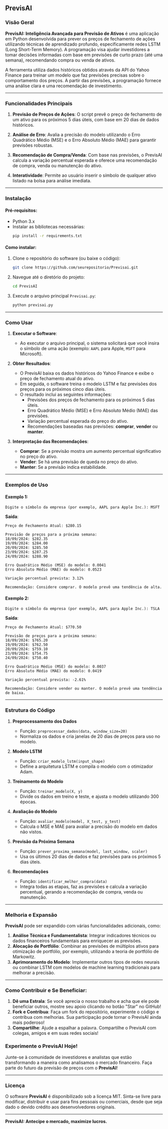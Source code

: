 ## **PrevisAI**

### Visão Geral

**PrevisAI: Inteligência Avançada para Previsão de Ativos** é uma aplicação em Python desenvolvida para prever os preços de fechamento de ações utilizando técnicas de aprendizado profundo, especificamente redes LSTM (Long Short-Term Memory). A programação visa ajudar investidores a tomar decisões informadas com base em previsões de curto prazo (até uma semana), recomendando compra ou venda de ativos.

A ferramenta utiliza dados históricos obtidos através da API do Yahoo Finance para treinar um modelo que faz previsões precisas sobre o comportamento dos preços. A partir das previsões, a  programação fornece uma análise clara e uma recomendação de investimento.

---

### Funcionalidades Principais

1. **Previsão de Preços de Ações**: O script prevê o preço de fechamento de um ativo para os próximos 5 dias úteis, com base em 20 dias de dados históricos.
   
2. **Análise de Erro**: Avalia a precisão do modelo utilizando o Erro Quadrático Médio (MSE) e o Erro Absoluto Médio (MAE) para garantir previsões robustas.

3. **Recomendação de Compra/Venda**: Com base nas previsões, o PrevisAI calcula a variação percentual esperada e oferece uma recomendação de compra, venda ou manutenção do ativo.

4. **Interatividade**: Permite ao usuário inserir o símbolo de qualquer ativo listado na bolsa para análise imediata.

---

### Instalação

#### Pré-requisitos:
- Python 3.x
- Instalar as bibliotecas necessárias:
  ```bash
  pip install -r requirements.txt
  ```

#### Como instalar:
1. Clone o repositório do software (ou baixe o código):
   ```bash
   git clone https://github.com/seurepositorio/Previsai.git
   ```

2. Navegue até o diretório do projeto:
   ```bash
   cd PrevisAI
   ```

3. Execute o arquivo principal `Previsai.py`:
   ```bash
   python previsai.py
   ```

---

### Como Usar

1. **Executar o Software**:
   - Ao executar o arquivo principal, o sistema solicitará que você insira o símbolo de uma ação (exemplo: `AAPL` para Apple, `MSFT` para Microsoft).

2. **Obter Resultados**:
   - O PrevisAI baixa os dados históricos do Yahoo Finance e exibe o preço de fechamento atual do ativo.
   - Em seguida, o software treina o modelo LSTM e faz previsões dos preços para os próximos cinco dias úteis.
   - O resultado inclui as seguintes informações:
     - Previsões dos preços de fechamento para os próximos 5 dias úteis.
     - Erro Quadrático Médio (MSE) e Erro Absoluto Médio (MAE) das previsões.
     - Variação percentual esperada do preço do ativo.
     - Recomendações baseadas nas previsões: **comprar**, **vender** ou **manter**.

3. **Interpretação das Recomendações**:
   - **Comprar**: Se a previsão mostra um aumento percentual significativo no preço do ativo.
   - **Vender**: Se há uma previsão de queda no preço do ativo.
   - **Manter**: Se a previsão indica estabilidade.

---

### Exemplos de Uso

#### Exemplo 1:
```
Digite o símbolo da empresa (por exemplo, AAPL para Apple Inc.): MSFT
```
**Saída**:
```
Preço de Fechamento Atual: $280.15

Previsão de preços para a próxima semana:
18/09/2024: $282.35
19/09/2024: $284.00
20/09/2024: $285.50
23/09/2024: $287.25
24/09/2024: $288.90

Erro Quadrático Médio (MSE) do modelo: 0.0041
Erro Absoluto Médio (MAE) do modelo: 0.0523

Variação percentual prevista: 3.12%

Recomendação: Considere comprar. O modelo prevê uma tendência de alta.
```

#### Exemplo 2:
```
Digite o símbolo da empresa (por exemplo, AAPL para Apple Inc.): TSLA
```
**Saída**:
```
Preço de Fechamento Atual: $770.50

Previsão de preços para a próxima semana:
18/09/2024: $765.20
19/09/2024: $762.50
20/09/2024: $759.10
23/09/2024: $754.75
24/09/2024: $750.40

Erro Quadrático Médio (MSE) do modelo: 0.0037
Erro Absoluto Médio (MAE) do modelo: 0.0419

Variação percentual prevista: -2.61%

Recomendação: Considere vender ou manter. O modelo prevê uma tendência de baixa.
```

---

### Estrutura do Código

1. **Preprocessamento dos Dados**
   - Função: `preprocessar_dados(data, window_size=20)`
   - Normaliza os dados e cria janelas de 20 dias de preços para uso no modelo.

2. **Modelo LSTM**
   - Função: `criar_modelo_lstm(input_shape)`
   - Define a arquitetura LSTM e compila o modelo com o otimizador Adam.

3. **Treinamento do Modelo**
   - Função: `treinar_modelo(X, y)`
   - Divide os dados em treino e teste, e ajusta o modelo utilizando 300 épocas.

4. **Avaliação do Modelo**
   - Função: `avaliar_modelo(model, X_test, y_test)`
   - Calcula o MSE e MAE para avaliar a precisão do modelo em dados não vistos.

5. **Previsão da Próxima Semana**
   - Função: `prever_proxima_semana(model, last_window, scaler)`
   - Usa os últimos 20 dias de dados e faz previsões para os próximos 5 dias úteis.

6. **Recomendações**
   - Função: `identificar_melhor_compra(data)`
   - Integra todas as etapas, faz as previsões e calcula a variação percentual, gerando a recomendação de compra, venda ou manutenção.

---

### Melhoria e Expansão

**PrevisAI** pode ser expandido com várias funcionalidades adicionais, como:
1. **Análise Técnica e Fundamentalista**: Integrar indicadores técnicos ou dados financeiros fundamentais para enriquecer as previsões.
2. **Alocação de Portfólio**: Combinar as previsões de múltiplos ativos para otimização de portfólio, por exemplo, utilizando a teoria de portfólio de Markowitz.
3. **Aprimoramento do Modelo**: Implementar outros tipos de redes neurais ou combinar LSTM com modelos de machine learning tradicionais para melhorar a precisão.

---

### **Como Contribuir e Se Beneficiar:**
1. **Dê uma Estrala**: Se você aprecia o nosso trabalho e acha que ele pode beneficiar outros, mostre seu apoio clicando no botão "Star" no GitHub!
2. **Fork e Contribua**: Faça um fork do repositório, experimente o código e contribua com melhorias. Sua participação pode tornar o PrevisAI ainda mais poderoso!
3. **Compartilhe**: Ajude a espalhar a palavra. Compartilhe o PrevisAI com colegas, amigos e em suas redes sociais!

### **Experimente o PrevisAI Hoje!**
Junte-se à comunidade de investidores e analistas que estão transformando a maneira como analisamos o mercado financeiro. Faça parte do futuro da previsão de preços com o **PrevisAI**!

---

### Licença

O software **PrevisAI** é disponibilizado sob a licença MIT. Sinta-se livre para modificar, distribuir e usar para fins pessoais ou comerciais, desde que seja dado o devido crédito aos desenvolvedores originais.

---

**PrevisAI: Antecipe o mercado, maximize lucros.**